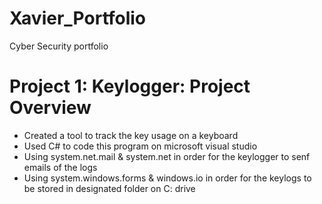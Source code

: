 # Xavier_Portfolio
Cyber Security portfolio 

# Project 1: Keylogger: Project Overview
* Created a tool to track the key usage on a keyboard
* Used C# to code this program on microsoft visual studio 
* Using system.net.mail & system.net in order for the keylogger to senf emails of the logs
* Using system.windows.forms & windows.io in order for the keylogs to be stored in designated folder on C: drive
